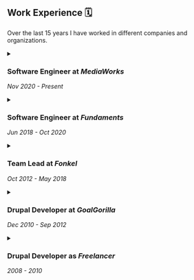 Work Experience 🗓️
---------------

Over the last 15 years I have worked in different companies and organizations.

<div class="timeline">

<details><summary>

### Software Engineer at _MediaWorks_

*Nov 2020 - Present*

</summary>

-   Worked on a visionary product, a multi-channel media app builder, and media catalog utilizing Deno, Apache Lucene, Apache Jena, etc.
-   Building Open Source tools like Bundled Media, a real-time gateway to media from various sources, allowing SPARQL query on top of real time proxied API data.
-   Created NPM packages: bcp47-picker and @om-mediaworks/shacl-form.
-   Infrastructure as code (Pulumi, Kubernetes, Terraform, Docker)
-   Backend (Deno, Node.js)
-   Frontend (React, offline PWA, Fluent interfaces).
-   Proficient in testing with PlayWright, Cypress, Jest, and Deno test suite.
-   Collaborated with the rdfjs/shacl-ui community group under W3C.


</details>

<details><summary>

### Software Engineer at _Fundaments_

*Jun 2018 - Oct 2020*

</summary>


-   Together with a small team we rewrote the customer and engineer portal for Oxilion and Fundaments, a multi-tenant solution. This included a migrating all the technical data from various systems into one. 
-   Deep integration with ExactOnline, consolidating various financial ledgers.
-   Integrated over 20 API integrations for hosting products such as virtual data centers, VPS, DNS, hosting packages, Cloud backup systems, etc.
-   Created an analytics product to make it possible to bill virtual data center per minute, used InfluxDB for this.

> Daniël Beeke is a dedicated colleague with whom I had the pleasure of working from 2018 to
early 2021. Together, as a small but dynamic team, we embarked on the challenging journey of
designing and developing a new customer portal and back office.
>
> Daniël's technical proficiency and innovative mindset were instrumental in navigating the
complexities of our project. Together, we successfully integrated the application with an ERP
system, virtualization platforms and hosting control panels.
>
> We were a small team that required each member to wear multiple hats, and Daniel excelled in
every role. His ability to grasp the intricacies of our business needs and translate them into
designs and features for the customer portal and back office showcased his expertise.
>
> Working alongside Daniël was a privilege, and I am grateful for the opportunity. His technical
insight, problem-solving capabilities, and collaborative nature make him an indispensable asset
to any project. I wholeheartedly recommend Daniël for his unwavering dedication and
proficiency in designing and developing complex solutions.
>
> Harm Jan Stam, <br />ex-team lead at Fundaments ![Harm Jan Stam](/harmjan.jpeg)

</details>

<details><summary>

### Team Lead at _Fonkel_

*Oct 2012 - May 2018*

</summary>

-   Led a team of 3 to 6 developers in creating various Drupal and JavaScript applications, including interactive geographic maps and content-heavy multilingual Drupal sites.
-   Worked with the Dutch Tax Ministry on prototyping and implementing a tool for insights into people and organizations from various sources. This tool is used by more than 5 departments of the Dutch Tax Ministry.
- Created various Drupal modules and published those to drupal.org.
- Created a calculation tool for the Dutch carpentry branch to draw and then calculate the warmth loss of wooden panels, doors and windows. This was done together with a person who understood all the technical details from the carpentry perspective and one other programmer.
- Did various design sprints, one was for a startup in the aviation industry and one for the Dutch Tax ministry.

> I can highly recommend Daniel. Technically he is exceptionally skilled, fast and diverse. He actually has all the skills you look for in a full-fledged development team, from the architecture of an application to the details in the design. Not only are the front-end and back-end in good hands with Daniël, he also absorbs domain knowledge of the projects he works on, which allows him to really think along and understand how technology and practice can best come together. Daniël is also very good at communicating, he brings energy, humor and inspiration to a team.
>
> My career started under Daniël's guidance. I owe part of my own success to his good guidance, because he was able to deal well with my eagerness to learn and nourished it by explaining technical concepts calmly and in detail from start to finish. In terms of self-development, I have always benefited (and still do) from Daniël applying a healthy mix of giving constructive feedback and clearly indicating when you are on the wrong track.
>
> Together we worked at the same agency for about 5 years on various projects, from large Drupal websites to complex JavaScript applications. That was always very pleasant to work with. If you had the feeling that a part was going to be technically very complicated, Daniël regularly had a proof-of-concept running within a week. We never stopped at fantasizing about next-level solutions, we just did it and took up the challenge. Since then we have remained in close contact and help each other regularly. Whoever Daniël's next employer and colleagues may be, you will benefit enormously from his presence and craftsmanship!
>
> Anoesj Sadraee, <br />colleague at Fonkel ![Anoesj Sadraee](/anoesj.jpeg)

</details>

<details><summary>

### Drupal Developer at _GoalGorilla_

*Dec 2010 - Sep 2012*

</summary>

- Worked in a small team of Drupal developers
- Worked on the first version of Open Social, the social intranet used by GreenPeace.
- Worked on interactive web map for Nedap.
- Created various Drupal modules and published those to drupal.org
- Made various websites and applications with Drupal 6 and 7.

</details>

<details><summary>

### Drupal Developer as _Freelancer_

*2008 - 2010*

</summary>


-   Built a community platform for the Dutch Christian branch organization for psychologists and several Drupal websites for various organizations.

</details>

</div>
